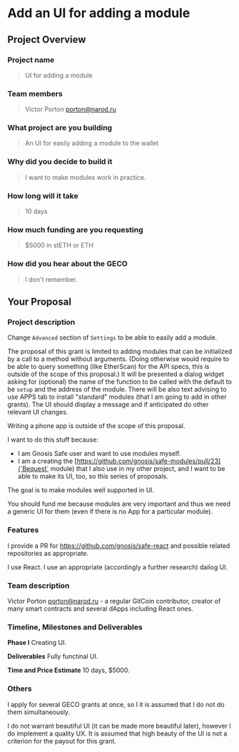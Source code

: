 # Add an UI for adding a module
## Project Overview

### Project name
> UI for adding a module
### Team members 
> Victor Porton <porton@narod.ru>
### What project are you building 
> An UI for easily adding a module to the wallet
### Why did you decide to build it 
> I want to make modules work in practice.
### How long will it take 
> 10 days
### How much funding are you requesting  
> $5000 in stETH or ETH
### How did you hear about the GECO
> I don't remember.

## Your Proposal 
### Project description
Change `Advanced` section of `Settings` to be able to easily add a module.

The proposal of this grant is limited to adding modules that can be initialized by a call to a method without arguments. (Doing otherwise would require to be able to query something (like EtherScan) for the API specs, this is outside of the scope of this proposal.) It will be presented a dialog widget asking for (optional) the name of the function to be called with the default to be `setup` and the address of the module. There will be also text advising to use APPS tab to install "standard" modules (that I am going to add in other grants). The UI should display a message and if anticipated do other relevant UI changes.

Writing a phone app is outside of the scope of this proposal.

I want to do this stuff because:

* I am Gnosis Safe user and want to use modules myself.
* I am a creating the [https://github.com/gnosis/safe-modules/pull/23](`Bequest` module) that I also use in my other project, and I want to be able to make its UI, too, so this series of proposals.

The goal is to make modules well supported in UI.

You should fund me because modules are very important and thus we need a generic UI for them (even if there is no App for a particular module).
### Features
I provide a PR for https://github.com/gnosis/safe-react and possible related repositories as appropriate.

I use React. I use an appropriate (accordingly a further research) dailog UI.
### Team description
Victor Porton <porton@narod.ru> - a regular GitCoin contributor, creator of many smart contracts and several dApps including React ones.
### Timeline, Milestones and Deliverables
**Phase I**
Creating UI.

**Deliverables**
Fully functinal UI.

**Time and Price Estimate**
10 days, $5000.

### Others	 
I apply for several GECO grants at once, so I it is assumed that I do not do them simultaneously.

I do not warrant beautiful UI (it can be made more beautiful later), however I do implement a quality UX.
It is assumed that high beauty of the UI is not a criterion for the payout for this grant.
